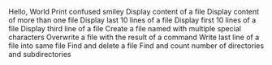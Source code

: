 Hello, World
Print confused smiley
Display content of a file
Display content of more than one file
Display last 10 lines of a file
Display first 10 lines of a file
Display third line of a file
Create a file named with multiple special characters
Overwrite a file with the result of a command
Write last line of a file into same file
Find and delete a file
Find and count number of directories and subdirectories 
